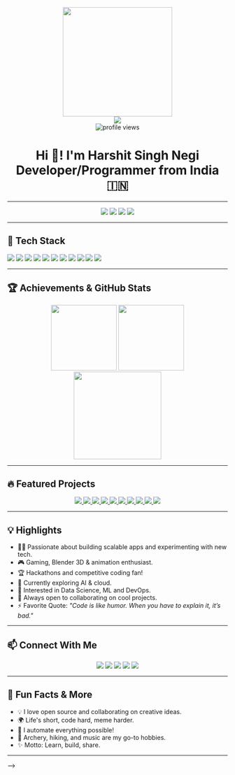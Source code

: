 <div align="center">
  <img src="https://user-images.githubusercontent.com/74038190/212750155-3ceddfbd-19d3-40a3-87af-8d329c8323c4.gif" height="250" />
  <br>
  <img src="https://github-profile-trophy.vercel.app/?username=demon2202&theme=dracula&row=1&column=7" />
  <br>
  <img src="https://komarev.com/ghpvc/?username=demon2202&style=flat-square&color=blue" alt="profile views" />
</div>

<h1 align="center">Hi 👋! I'm Harshit Singh Negi <br>Developer/Programmer from India 🇮🇳</h1>

---

<div align="center">
  <img src="https://readme-typing-svg.demolab.com?font=Fira+Code&weight=700&duration=4000&pause=500&color=F7F7F7&center=true&vCenter=true&width=450&lines=Fullstack+Dev+%7C+Open+Source+Contributor;Tech+Lover+%7C+Problem+Solver;Always+Learning+Something+New..." />
  <img src="https://readme-typing-svg.demolab.com?font=Fira+Code&weight=700&duration=4000&pause=500&color=00FF00&center=true&vCenter=true&width=450&lines=AI+Enthusiast+%7C+Cloud+Explorer;Competitive+Coder+%7C+Blender+Artist;Let's+Build+Something+Awesome!" />
  <img src="https://readme-typing-svg.demolab.com?font=Fira+Code&weight=700&duration=3000&pause=500&color=FF69B4&center=true&vCenter=true&width=450&lines=Open+for+Collaboration+%F0%9F%91%8B;DM+me+for+Projects+%F0%9F%93%A2;Let's+Connect+and+Code!" />
  <img src="https://readme-typing-svg.demolab.com?font=Fira+Code&weight=700&duration=3500&pause=500&color=FFD700&center=true&vCenter=true&width=450&lines=Check+out+my+cool+projects+below!;Scroll+for+more+%F0%9F%94%91" />
</div>

---

## 🚀 Tech Stack

<p align="left">
  <img src="https://img.shields.io/badge/Go-00ADD8.svg?style=for-the-badge&logo=go&logoColor=white"/>
  <img src="https://img.shields.io/badge/React-20232A.svg?style=for-the-badge&logo=react&logoColor=61DAFB"/>
  <img src="https://img.shields.io/badge/C++-00599C.svg?style=for-the-badge&logo=c%2B%2B&logoColor=white"/>
  <img src="https://img.shields.io/badge/Java-007396.svg?style=for-the-badge&logo=java&logoColor=white"/>
  <img src="https://img.shields.io/badge/Python-3776AB.svg?style=for-the-badge&logo=python&logoColor=white"/>
  <img src="https://img.shields.io/badge/JavaScript-F7DF1E.svg?style=for-the-badge&logo=javascript&logoColor=black"/>
  <img src="https://img.shields.io/badge/HTML5-E34F26.svg?style=for-the-badge&logo=html5&logoColor=white"/>
  <img src="https://img.shields.io/badge/CSS3-1572B6.svg?style=for-the-badge&logo=css3&logoColor=white"/>
  <img src="https://img.shields.io/badge/Git-F05032.svg?style=for-the-badge&logo=git&logoColor=white"/>
  <img src="https://img.shields.io/badge/Blender-F5792A.svg?style=for-the-badge&logo=blender&logoColor=white"/>
  <img src="https://img.shields.io/badge/Figma-F24E1E.svg?style=for-the-badge&logo=figma&logoColor=white"/>
</p>

---

## 🏆 Achievements & GitHub Stats

<div align="center">
  <img src="https://github-readme-stats.vercel.app/api?username=demon2202&show_icons=true&theme=dracula&hide_border=false" height="150"/>
  <img src="https://streak-stats.demolab.com?user=demon2202&theme=dracula&hide_border=false&border_radius=5" height="150"/>
  <img src="https://github-readme-activity-graph.vercel.app/graph?username=demon2202&theme=dracula" height="200"/>
</div>

---

## 🔥 Featured Projects

<p align="center">
  <a href="https://github.com/demon2202/GreenRoute" target="_blank">
    <img src="https://github-readme-stats.vercel.app/api/pin/?username=demon2202&repo=GreenRoute&theme=dracula" />
  </a>
  <a href="https://github.com/demon2202/AiCodeGEN" target="_blank">
    <img src="https://github-readme-stats.vercel.app/api/pin/?username=demon2202&repo=AiCodeGEN&theme=dracula" />
  </a>
  <a href="https://github.com/demon2202/RASA-CHATBOT" target="_blank">
    <img src="https://github-readme-stats.vercel.app/api/pin/?username=demon2202&repo=RASA-CHATBOT&theme=dracula" />
  </a>
  <a href="https://github.com/demon2202/Diseases_Prediction_AI" target="_blank">
    <img src="https://github-readme-stats.vercel.app/api/pin/?username=demon2202&repo=Diseases_Prediction_AI&theme=dracula" />
  </a>
  <a href="https://github.com/demon2202/SpaceGame" target="_blank">
    <img src="https://github-readme-stats.vercel.app/api/pin/?username=demon2202&repo=SpaceGame&theme=dracula" />
  </a>
  <a href="https://github.com/demon2202/Binary-Tree-visualizer" target="_blank">
    <img src="https://github-readme-stats.vercel.app/api/pin/?username=demon2202&repo=Binary-Tree-visualizer&theme=dracula" />
  </a>
  <a href="https://github.com/demon2202/College-Website-Vtop" target="_blank">
    <img src="https://github-readme-stats.vercel.app/api/pin/?username=demon2202&repo=College-Website-Vtop&theme=dracula" />
  </a>
  <a href="https://github.com/demon2202/Easy-Web-Dev-Project" target="_blank">
    <img src="https://github-readme-stats.vercel.app/api/pin/?username=demon2202&repo=Easy-Web-Dev-Project&theme=dracula" />
  </a>
  <a href="https://github.com/demon2202/PYTHON_PROJECTS" target="_blank">
    <img src="https://github-readme-stats.vercel.app/api/pin/?username=demon2202&repo=PYTHON_PROJECTS&theme=dracula" />
  </a>
  <a href="https://github.com/demon2202/C-projects" target="_blank">
    <img src="https://github-readme-stats.vercel.app/api/pin/?username=demon2202&repo=C-projects&theme=dracula" />
  </a>
</p>

---

## 💡 Highlights

- 🧑‍💻 Passionate about building scalable apps and experimenting with new tech.
- 🎮 Gaming, Blender 3D & animation enthusiast.
- 🏆 Hackathons and competitive coding fan!
- 📖 Currently exploring AI & cloud.
- 🧠 Interested in Data Science, ML and DevOps.
- 🚀 Always open to collaborating on cool projects.
- ⚡ Favorite Quote: *"Code is like humor. When you have to explain it, it’s bad."*

---

## 📫 Connect With Me

<p align="center">
  <a href="https://www.linkedin.com/in/harshit-singh-negi-828445289" target="_blank"><img src="https://img.shields.io/badge/LinkedIn-0077B5.svg?style=for-the-badge&logo=linkedin&logoColor=white"/></a>
  <a href="https://www.instagram.com/harshitnegi519/" target="_blank"><img src="https://img.shields.io/badge/Instagram-E4405F.svg?style=for-the-badge&logo=instagram&logoColor=white"/></a>
  <a href="https://x.com/harshit_negi34" target="_blank"><img src="https://img.shields.io/badge/Twitter-1DA1F2.svg?style=for-the-badge&logo=twitter&logoColor=white"/></a>
  <a href="https://discord.com/users/your-discord-id" target="_blank"><img src="https://img.shields.io/badge/Discord-5865F2.svg?style=for-the-badge&logo=discord&logoColor=white"/></a>
  <a href="https://www.hackerrank.com/your-hr-profile" target="_blank"><img src="https://img.shields.io/badge/HackerRank-2EC866.svg?style=for-the-badge&logo=hackerrank&logoColor=white"/></a>
</p>

---

## 🎯 Fun Facts & More

- 💡 I love open source and collaborating on creative ideas.
- 🌍 Life's short, code hard, meme harder.
- 🤖 I automate everything possible!
- 🏹 Archery, hiking, and music are my go-to hobbies.
- ✨ Motto: Learn, build, share.

---

<!-- Blog Posts (if any) -->
<!--
## 📝 Latest Blog Posts
<!-- BLOG-POST-LIST:START -->
<!-- BLOG-POST-LIST:END -->
-->
